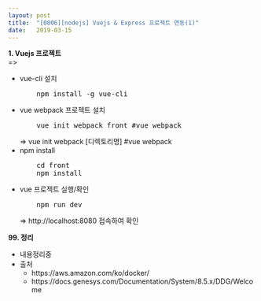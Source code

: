 ```yaml
---
layout: post
title:  "[0006][nodejs] Vuejs & Express 프로젝트 연동(1)"
date:   2019-03-15
---
```


**1. Vuejs 프로젝트**
<br>
=> 

<ul class="circle lm20">
  <li>vue-cli 설치
    <pre class="prettyprint">
    npm install -g vue-cli</pre>
  </li>
  <li>vue webpack 프로젝트 설치
    <pre class="prettyprint">
    vue init webpack front #vue webpack</pre>
    => vue init webpack [디렉토리명] #vue webpack
  </li>
  <li>npm install
    <pre class="prettyprint">
    cd front
    npm install</pre>
  </li>
  <li>vue 프로젝트 실행/확인
    <pre class="prettyprint">
    npm run dev</pre>
    => http://localhost:8080 접속하여 확인
  </li>
</ul>

**99. 정리**
<ul class="circle lm20">
  <li>내용정리중</li>
  <li>출처
    <ul class="disc lm30">
      <li>https://aws.amazon.com/ko/docker/</li>
      <li>https://docs.genesys.com/Documentation/System/8.5.x/DDG/Welcome</li>
    </ul>
  </li>
</ul>
